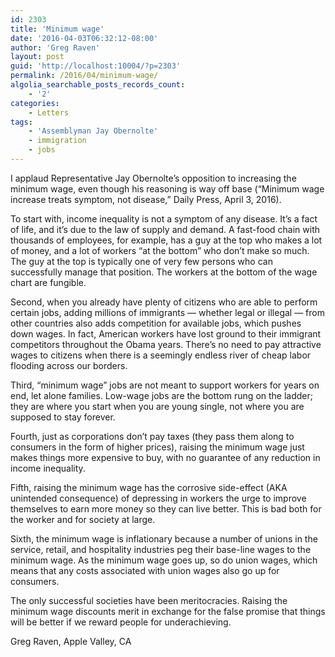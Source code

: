 ```yaml
---
id: 2303
title: 'Minimum wage'
date: '2016-04-03T06:32:12-08:00'
author: 'Greg Raven'
layout: post
guid: 'http://localhost:10004/?p=2303'
permalink: /2016/04/minimum-wage/
algolia_searchable_posts_records_count:
    - '2'
categories:
    - Letters
tags:
    - 'Assemblyman Jay Obernolte'
    - immigration
    - jobs
---
```


I applaud Representative Jay Obernolte’s opposition to increasing the minimum wage, even though his reasoning is way off base (“Minimum wage increase treats symptom, not disease,” Daily Press, April 3, 2016).

To start with, income inequality is not a symptom of any disease. It’s a fact of life, and it’s due to the law of supply and demand. A fast-food chain with thousands of employees, for example, has a guy at the top who makes a lot of money, and a lot of workers “at the bottom” who don’t make so much. The guy at the top is typically one of very few persons who can successfully manage that position. The workers at the bottom of the wage chart are fungible.

Second, when you already have plenty of citizens who are able to perform certain jobs, adding millions of immigrants — whether legal or illegal — from other countries also adds competition for available jobs, which pushes down wages. In fact, American workers have lost ground to their immigrant competitors throughout the Obama years. There’s no need to pay attractive wages to citizens when there is a seemingly endless river of cheap labor flooding across our borders.

Third, “minimum wage” jobs are not meant to support workers for years on end, let alone families. Low-wage jobs are the bottom rung on the ladder; they are where you start when you are young single, not where you are supposed to stay forever.

Fourth, just as corporations don’t pay taxes (they pass them along to consumers in the form of higher prices), raising the minimum wage just makes things more expensive to buy, with no guarantee of any reduction in income inequality.

Fifth, raising the minimum wage has the corrosive side-effect (AKA unintended consequence) of depressing in workers the urge to improve themselves to earn more money so they can live better. This is bad both for the worker and for society at large.

Sixth, the minimum wage is inflationary because a number of unions in the service, retail, and hospitality industries peg their base-line wages to the minimum wage. As the minimum wage goes up, so do union wages, which means that any costs associated with union wages also go up for consumers.

The only successful societies have been meritocracies. Raising the minimum wage discounts merit in exchange for the false promise that things will be better if we reward people for underachieving.

Greg Raven, Apple Valley, CA